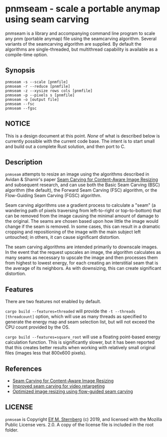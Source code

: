 # pnmseam - scale a portable anymap using seam carving

pnmseam is a library and accompanying command line program to scale any
pnm (portable anymap) file using the seamcarving algorithm.  Several
variants of the seamcarving algorithm are supplied. By default the
algorithms are single-threaded, but multithread capability is available
as a compile-time option.

## Synopsis

	pnmseam -s --scale [pnmfile]
	pnmseam -r --reduce [pnmfile]
	pnmseam -z --xysize rows cols [pnmfile]
	pnmseam -p --pixels s [pnmfile]
	pnmseam -o [output file]
	pnmseam --fsc
	pnmseam --fgsc

## NOTICE

This is a design document at this point.  *None* of what is described
below is currently possible with the current code base. The intent is to
start small and build out a complete Rust solution, and then port to C.

## Description

`pnmseam` attempts to resize an image using the algorithms described in
Avidan & Shamir's paper [Seam Carving for Content-Aware Image
Resizing](https://dl.acm.org/citation.cfm?id=1276390) and subsequent
research, and can use both the Basic Seam Carving (BSC) algorithm (the
default), the Forward Seam Carving (FSC) algorithm, or the Flow-Guiding
Seam Carving (FGSC) algorithm.

Seam carving algorithms use a gradient process to calculate a "seam" (a
wandering path of pixels traversing from left-to-right or top-to-bottom)
that can be removed from the image causing the minimal amount of damage
to the original. The seams are chosen based upon how little the image
would change if the seam is removed. In some cases, this can result in a
dramatic cropping and repositioning of the image with the main subject
left untouched; in others, it can cause significant distortion.

The seam carving algorithms are intended primarily to downscale images.
In the event that the request upscales an image, the algorithm
calculates as many seams as necessary to upscale the image and then
processes them from highest to lowest energy, for each creating an
interstitial seam that is the average of its neighbors.  As with
downsizing, this can create significant distortion.

## Features

There are two features not enabled by default.

`cargo build --features=threaded` will provide the `-t --threads
[threadcount]` option, which will use as many threads as specified to
generate the energy map and seam selection list, but will not exceed the
CPU count provided by the OS.

`cargo build --features=square_root` will use a floating point-based
energy calculation function.  This is significantly slower, but it has
been reported that this creates better results when working with
relatively small original files (images less that 800x600 pixels).

## References

- [Seam Carving for Content-Aware Image Resizing](https://dl.acm.org/citation.cfm?id=1276390)
- [Improved seam carving for video retargeting](https://dl.acm.org/citation.cfm?id=1360615)
- [Optimized image resizing using flow-guided seam carving](http://citeseerx.ist.psu.edu/viewdoc/download?doi=10.1.1.372.1576&rep=rep1&type=pdf)

## LICENSE

`pnmseam` is Copyright [Elf M. Sternberg](https://elfsternberg.com) (c)
2019, and licensed with the Mozilla Public License vers. 2.0.  A copy of
the license file is included in the root folder.
